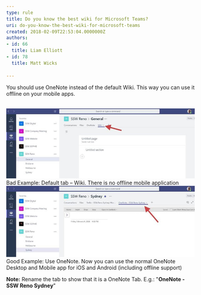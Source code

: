 ```yaml
---
type: rule
title: Do you know the best wiki for Microsoft Teams?
uri: do-you-know-the-best-wiki-for-microsoft-teams
created: 2018-02-09T22:53:04.0000000Z
authors:
- id: 66
  title: Liam Elliott
- id: 78
  title: Matt Wicks

---
```


​​You should use OneNote instead of the default Wiki. This way you can use it offline on your mobile apps.

 ​​
![](teams-best-wiki-1.jpg)Bad Example: Default tab – Wiki. There is no offline mobile application
![](teams-best-wiki-2.jpg)Good Example: Use OneNote. Now you can use the normal OneNote Desktop and Mobile app for iOS and Android (including offline support)
​

**​Note:** Rename the tab to show that it is a OneNote Tab. E.g.:​ "**OneNote - SSW Reno Sydney**"​​
